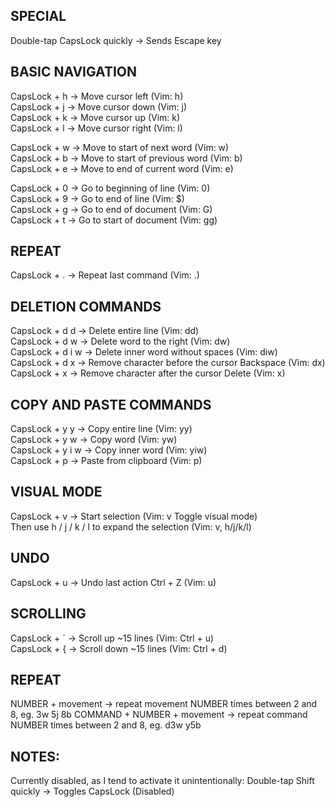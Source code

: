 ## SPECIAL

Double-tap CapsLock quickly → Sends Escape key

## BASIC NAVIGATION

CapsLock + h → Move cursor left (Vim: h)  
CapsLock + j → Move cursor down (Vim: j)  
CapsLock + k → Move cursor up (Vim: k)  
CapsLock + l → Move cursor right (Vim: l)  

CapsLock + w → Move to start of next word (Vim: w)  
CapsLock + b → Move to start of previous word (Vim: b)  
CapsLock + e → Move to end of current word (Vim: e)  

CapsLock + 0 → Go to beginning of line (Vim: 0)  
CapsLock + 9 → Go to end of line (Vim: $)  
CapsLock + g → Go to end of document (Vim: G)  
CapsLock + t → Go to start of document (Vim: gg)

## REPEAT

CapsLock + . → Repeat last command (Vim: .)

## DELETION COMMANDS

CapsLock + d d → Delete entire line (Vim: dd)  
CapsLock + d w → Delete word to the right (Vim: dw)  
CapsLock + d i w → Delete inner word without spaces (Vim: diw)  
CapsLock + d x → Remove character before the cursor Backspace (Vim: dx)
CapsLock + x → Remove character after the cursor Delete (Vim: x)

## COPY AND PASTE COMMANDS

CapsLock + y y → Copy entire line (Vim: yy)  
CapsLock + y w → Copy word (Vim: yw)  
CapsLock + y i w → Copy inner word (Vim: yiw)  
CapsLock + p → Paste from clipboard (Vim: p)

## VISUAL MODE

CapsLock + v → Start selection (Vim: v Toggle visual mode)  
Then use h / j / k / l to expand the selection (Vim: v, h/j/k/l)

## UNDO

CapsLock + u → Undo last action Ctrl + Z (Vim: u)

## SCROLLING

CapsLock + ´ → Scroll up ~15 lines (Vim: Ctrl + u)  
CapsLock + { → Scroll down ~15 lines (Vim: Ctrl + d)

## REPEAT

NUMBER + movement → repeat movement NUMBER times between 2 and 8, eg. 3w 5j 8b
COMMAND + NUMBER + movement → repeat command NUMBER times between 2 and 8, eg. d3w y5b

## NOTES:

Currently disabled, as I tend to activate it unintentionally: Double-tap Shift quickly → Toggles CapsLock (Disabled)  
